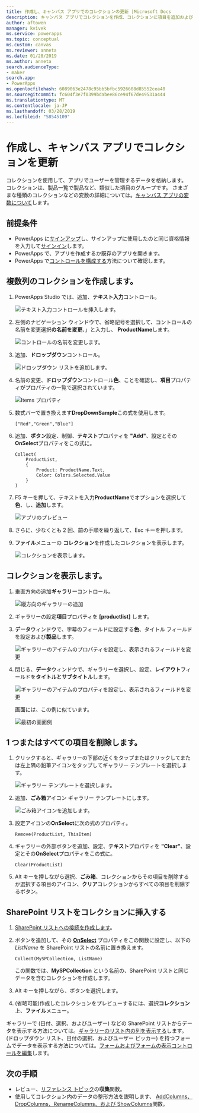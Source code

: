```yaml
---
title: 作成し、キャンバス アプリでのコレクションの更新 |Microsoft Docs
description: キャンバス アプリでコレクションを作成、コレクションに項目を追加およびそこから 1 つまたはすべての項目を削除
author: aftowen
manager: kvivek
ms.service: powerapps
ms.topic: conceptual
ms.custom: canvas
ms.reviewer: anneta
ms.date: 01/28/2019
ms.author: anneta
search.audienceType:
- maker
search.app:
- PowerApps
ms.openlocfilehash: 6089063e2478c95bb5bfbc5926608d85552cea40
ms.sourcegitcommit: fc604f3e7f0399bdabee86ce94f67de49531a444
ms.translationtype: MT
ms.contentlocale: ja-JP
ms.lasthandoff: 03/28/2019
ms.locfileid: "58545109"
---
```

# <a name="create-and-update-a-collection-in-a-canvas-app"></a>作成し、キャンバス アプリでコレクションを更新

コレクションを使用して、アプリでユーザーを管理するデータを格納します。 コレクションは、製品一覧で製品など、類似した項目のグループです。 さまざまな種類のコレクションなどの変数の詳細については。[キャンバス アプリの変数について](working-with-variables.md)します。

## <a name="prerequisites"></a>前提条件

- PowerApps に[サインアップ](../signup-for-powerapps.md)し、サインアップに使用したのと同じ資格情報を入力して[サインイン](https://web.powerapps.com?utm_source=padocs&utm_medium=linkinadoc&utm_campaign=referralsfromdoc)します。
- PowerApps で、アプリを作成するか既存のアプリを開きます。
- PowerApps で[コントロールを構成する](add-configure-controls.md)方法について確認します。

## <a name="create-a-multicolumn-collection"></a>複数列のコレクションを作成します。

1. PowerApps Studio では、追加、**テキスト入力**コントロール。

    ![テキスト入力コントロールを挿入します。](./media/create-update-collection/add-textbox.png)

1. 左側のナビゲーション ウィンドウで、省略記号を選択して、コントロールの名前を変更選択**の名前を変更**、」と入力し、 **ProductName**します。

    ![コントロールの名前を変更します。](./media/create-update-collection/rename-textbox.png)

1. 追加、**ドロップダウン**コントロール。

    ![ドロップダウン リストを追加します。](./media/create-update-collection/add-dropdown.png)

1. 名前の変更、**ドロップダウン**コントロール**色**、ことを確認し、**項目**プロパティがプロパティの一覧で選択されています。

    ![Items プロパティ](./media/create-update-collection/items-property.png)

1. 数式バーで置き換えます**DropDownSample**この式を使用します。

    `["Red","Green","Blue"]`

1. 追加、**ボタン**設定、制御、**テキスト**プロパティを **"Add"**、設定とその**OnSelect**プロパティをこの式に。

    ```powerapps-dot
    Collect(
        ProductList,
        {
            Product: ProductName.Text,
            Color: Colors.Selected.Value
        }
    )
    ```

1. F5 キーを押して、テキストを入力**ProductName**でオプションを選択して**色**、し、**追加**します。

    ![アプリのプレビュー](./media/create-update-collection/preview-add.png)

1. さらに、少なくとも 2 回、前の手順を繰り返して、Esc キーを押します。

1. **ファイル**メニューの **コレクション**を作成したコレクションを表示します。

    ![コレクションを表示します。](./media/create-update-collection/show-collection.png)

## <a name="show-a-collection"></a>コレクションを表示します。

1. 垂直方向の追加**ギャラリー**コントロール。

    ![縦方向のギャラリーの追加](./media/create-update-collection/add-gallery.png)

1. ギャラリーの設定**項目**プロパティを **[productlist]** します。

1. **データ**ウィンドウで、字幕のフィールドに設定する**色**、タイトル フィールドを設定および**製品**します。

    ![ギャラリーのアイテムのプロパティを設定し、表示されるフィールドを変更](./media/create-update-collection/configure-gallery.png)

1. 閉じる、**データ**ウィンドウで、ギャラリーを選択し、設定、**レイアウト**フィールドを**タイトルとサブタイトル**します。

    ![ギャラリーのアイテムのプロパティを設定し、表示されるフィールドを変更](./media/create-update-collection/change-layout.png)

    画面には、この例に似ています。

    ![最初の画面例](./media/create-update-collection/screen-example1.png)

## <a name="remove-one-or-all-items"></a>1 つまたはすべての項目を削除します。

1. クリックすると、ギャラリーの下部の近くをタップまたはクリックしてまたは左上隅の鉛筆アイコンをタップしてギャラリー テンプレートを選択します。

    ![ギャラリー テンプレートを選択します。](./media/create-update-collection/select-template.png)

1. 追加、**ごみ箱**アイコン ギャラリー テンプレートにします。

    ![ごみ箱アイコンを追加します。](./media/create-update-collection/trash-icon.png)

1. 設定アイコンの**OnSelect**に次の式のプロパティ。

    `Remove(ProductList, ThisItem)`

1. ギャラリーの外部ボタンを追加、設定、**テキスト**プロパティを **"Clear"**、設定とその**OnSelect**プロパティをこの式に。

    `Clear(ProductList)`

1. Alt キーを押しながら選択、**ごみ箱**、コレクションからその項目を削除するか選択する項目のアイコン、**クリア**コレクションからすべての項目を削除するボタン。

## <a name="put-a-sharepoint-list-into-a-collection"></a>SharePoint リストをコレクションに挿入する

1. [SharePoint リストへの接続を作成します](connections/connection-sharepoint-online.md#create-a-connection)。

1. ボタンを追加して、その **[OnSelect](controls/properties-core.md)** プロパティをこの関数に設定し、以下の *ListName* を SharePoint リストの名前に置き換えます。<br>

    `Collect(MySPCollection, ListName)`

    この関数では、**MySPCollection** という名前の、SharePoint リストと同じデータを含むコレクションを作成します。

1. Alt キーを押しながら、ボタンを選択します。

1. (省略可能)作成したコレクションをプレビューするには、選択**コレクション**上、**ファイル**メニュー。

ギャラリーで (日付、選択、およびユーザー) などの SharePoint リストからデータを表示する方法については。[ギャラリーのリスト内の列を表示する](connections/connection-sharepoint-online.md#show-list-columns-in-a-gallery)します。 (ドロップダウン リスト、日付の選択、およびユーザー ピッカー) を持つフォームでデータを表示する方法については。[フォームおよびフォームの表示コントロールを編集](controls/control-form-detail.md)します。

## <a name="next-steps"></a>次の手順

- レビュー、[リファレンス トピック](functions/function-clear-collect-clearcollect.md)の**収集**関数。
- 使用してコレクション内のデータの整形方法を説明します、 [AddColumns、DropColumns、RenameColumns、および ShowColumns](functions/function-table-shaping.md)関数。
